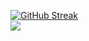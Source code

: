 [![GitHub Streak](https://streak-stats.demolab.com?user=ArrowCZ&theme=transparent&mode=weekly)](https://git.io/streak-stats)
<br />
![](https://github-readme-stats.vercel.app/api/top-langs/?username=ArrowCZ&theme=transparent&layout=compact)


